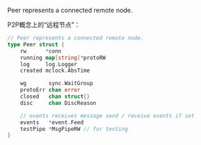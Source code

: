 Peer represents a connected remote node.

P2P概念上的“远程节点”：

```go
// Peer represents a connected remote node.
type Peer struct {
	rw      *conn
	running map[string]*protoRW
	log     log.Logger
	created mclock.AbsTime

	wg       sync.WaitGroup
	protoErr chan error
	closed   chan struct{}
	disc     chan DiscReason

	// events receives message send / receive events if set
	events   *event.Feed
	testPipe *MsgPipeRW // for testing
}
```



